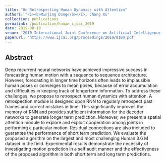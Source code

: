 ```yaml
---
title: "On Retrospecting Human Dynamics with Attention"
authors: "<i><b>Minjing Dong</b></i>, Chang Xu"
collection: publications
permalink: /publication/human_ijcai_2019
date: 2019-08-10
venue: '2019 International Joint Conference on Artificial Intelligence. IJCAI 2019.'
paperurl: 'https://www.ijcai.org/proceedings/2019/0100.pdf'
---
```


## Abstract
Deep recurrent neural networks have achieved impressive success in forecasting human motion with a sequence to sequence architecture. However, forecasting in longer time horizons often leads to implausible human poses or converges to mean poses, because of error accumulation and difficulties in keeping track of longerterm information. To address these challenges, we propose to retrospect human dynamics with attention. A retrospection module is designed upon RNN to regularly retrospect past frames and correct mistakes in time. This significantly improves the memory of RNN and provides sufficient information for the decoder networks to generate longer term prediction. Moreover, we present a spatial attention module to explore and exploit cooperation among joints in performing a particular motion. Residual connections are also included to guarantee the performance of short term prediction. We evaluate the proposed algorithm on the largest and most challenging Human 3.6 M dataset in the field. Experimental results demonstrate the necessity of investigating motion prediction in a self audit manner and the effectiveness of the proposed algorithm in both short term and long term predictions.
